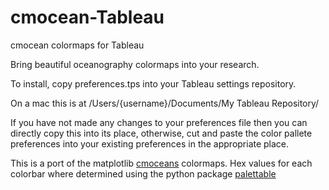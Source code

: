 # cmocean-Tableau

cmocean colormaps for Tableau

Bring beautiful oceanography colormaps into your research.

To install, copy preferences.tps into your Tableau settings repository.

On a mac this is at /Users/{username}/Documents/My Tableau Repository/

If you have not made any changes to your preferences file then you can directly copy this into its place, otherwise, cut and paste the color pallete preferences into your existing preferences in the appropriate place.

This is a port of the matplotlib [cmoceans](http://matplotlib.org/cmocean/) colormaps.  Hex values for each colorbar where determined using the python package [palettable](https://github.com/jiffyclub/palettable)